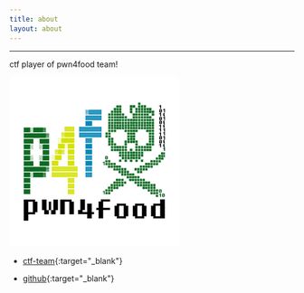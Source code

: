 ```yaml
---
title: about
layout: about
---
```


---

ctf player of pwn4food team!

![p4f.png](https://raw.githubusercontent.com/dbaser/CTF-Write-ups/master/p4f.png)

* [ctf-team](https://ctftime.org/team/33157){:target="_blank"}

* [github](https://github.com/dbaser){:target="_blank"}